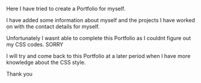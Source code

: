 Here I have tried to create a Portfolio for myself.

I have added some information about myself and the projects I have worked on with the contact details for myself.

Unfortunately I wasnt able to complete this Portfolio as I couldnt figure out my CSS codes. SORRY

I will try and come back to this Portfolio at a later period when I have more knowledge about the CSS style.

Thank you
